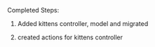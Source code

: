 Completed Steps:

1. Added kittens controller, model and migrated

2. created actions for kittens controller
